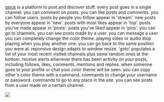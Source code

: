 [gsick](http://gsick.com) is a platform to post and discover stuff.
every post goes in a single channel.
you can comment on posts.
you can like posts and comments.
you can follow users.
posts by people you follow appear in 'stream'.
new posts by everyone appear in 'new'.
posts with most likes appear in 'top'.
posts you've made appear in 'posts'.
posts you've liked appear in 'pins'.
you can go to channels.
you can see posts made by a user.
you can message a user.
you can completely change the color theme.
playing video or audio stop playing when you play another one.
you can go back to the same position you were at.
reponsive design adapts to window resize.
'goto' populates a list of your most recent visited channels plus some random ones at the bottom.
receive alerts whenever there has been activity on your posts,
including follows, likes, comments, mentions and replies.
when someone goes to your profile or chat your color theme will be seen.
you can copy other's color theme with a command.
commands to change your username or password. 
commands to go to any place in the site.
you can see posts from a user made on a certain channel.

![](http://i.imgur.com/inuu6rF.jpg)
